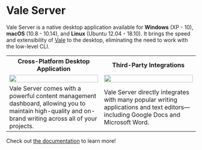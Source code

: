# Vale Server

Vale Server is a native desktop application available for **Windows** (XP - 10), **macOS** (10.8 - 10.14), and **Linux** (Ubuntu 12.04 - 18.10). It brings the speed and extensibility of [Vale](https://github.com/errata-ai/vale) to the desktop, eliminating the need to work with the low-level CLI.

<table>
    <tr>
        <th>Cross-Platform Desktop Application</th>
        <th>Third-Party Integrations</th>
    </tr>
    <tr>
        <td width="50%">
            <a href="https://user-images.githubusercontent.com/8785025/56322434-eaa2e280-611d-11e9-9fa0-ae2859a55e9f.png">
                <img src="https://user-images.githubusercontent.com/8785025/56322434-eaa2e280-611d-11e9-9fa0-ae2859a55e9f.png" width="100%">
            </a>
        </td>
        <td width="50%">
            <a href="https://user-images.githubusercontent.com/8785025/56324443-b3cfcb00-6123-11e9-9723-6088230b2943.png">
                <img src="https://user-images.githubusercontent.com/8785025/56324443-b3cfcb00-6123-11e9-9723-6088230b2943.png" width="100%">
            </a>
        </td>
    </tr>
    <tr>
        <td width="50%">
          Vale Server comes with a powerful content management dashboard, allowing you to maintain high-quality and on-brand writing across all of your projects.
        </td>
        <td width="50%">Vale Server directly integrates with many popular writing applications and text editors&mdash;including Google Docs and Microsoft Word.</td>
    </tr>
</table>

Check out [the documentation](https://errata-ai.github.io/vale-server/) to learn more!
